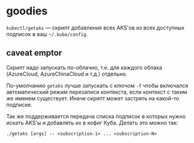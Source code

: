 # goodies
`kubectl/getaks` — скрипт добавления всех AKS'ов из всех доступных подписок в ваш `~/.kube/config`. 
## caveat emptor
Скрипт надо запускать по-облачно, т.е. для каждого облака (AzureCloud, AzureChinaCloud и т.д.) отдельно.

По-умолчанию `getaks` лучше запускать с ключом `-f` чтобы включался автоматический режим перезаписи контекста, если контекст с таким же именем существует. Иначе скрипт может застрять на какой-то подписке.

Так же поддерживается передача списка подписок в которых нужно искать AKS'ы и добавлять их в кофиг Куба. Делать это можно так:

`./getaks [args] -- <subscription-1> ... <subscription-N>`
